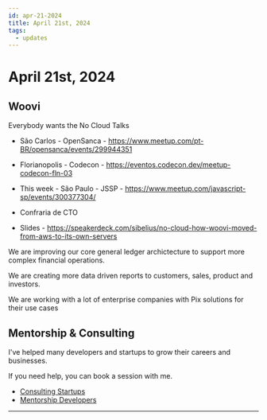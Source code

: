 ```yaml
---
id: apr-21-2024
title: April 21st, 2024
tags:
  - updates
---
```


# April 21st, 2024

## Woovi

Everybody wants the No Cloud Talks

- São Carlos - OpenSanca - https://www.meetup.com/pt-BR/opensanca/events/299944351
- Florianopolis - Codecon - https://eventos.codecon.dev/meetup-codecon-fln-03
- This week - São Paulo - JSSP - https://www.meetup.com/javascript-sp/events/300377304/
- Confraria de CTO

- Slides - https://speakerdeck.com/sibelius/no-cloud-how-woovi-moved-from-aws-to-its-own-servers

We are improving our core general ledger archictecture to support more complex financial operations.

We are creating more data driven reports to customers, sales, product and investors.

We are working with a lot of enterprise companies with Pix solutions for their use cases

## Mentorship & Consulting

I've helped many developers and startups to grow their careers and businesses.

If you need help, you can book a session with me.

- [Consulting Startups](../../../paid-consulting-startups.mdx)
- [Mentorship Developers](../../../paid-mentorship-developers.mdx)

---
